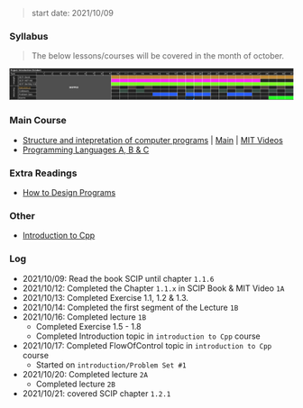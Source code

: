 > start date: 2021/10/09

### Syllabus

> The below lessons/courses will be covered in the month of october.

![](.images/schedule.png)

### Main Course

- [Structure and intepretation of computer programs](https://teachyourselfcs.com/#programming) | [Main](main.md) | [MIT Videos](https://ocw.mit.edu/courses/electrical-engineering-and-computer-science/6-001-structure-and-interpretation-of-computer-programs-spring-2005/video-lectures/)
- [Programming Languages A, B & C](https://github.com/ossu/computer-science#core-programming)

### Extra Readings

- [How to Design Programs](https://htdp.org/2003-09-26/Book/curriculum-Z-H-1.html)

### Other

- [Introduction to Cpp](introductiontocpp)


### Log

- 2021/10/09: Read the book SCIP until chapter `1.1.6` 
- 2021/10/12: Completed the Chapter `1.1.x` in SCIP Book & MIT Video `1A`
- 2021/10/13: Completed Exercise 1.1, 1.2 & 1.3.
- 2021/10/14: Completed the first segment of the Lecture `1B`
- 2021/10/16: Completed lecture `1B`
	- Completed Exercise 1.5 - 1.8
	- Completed Introduction topic in `introduction to Cpp` course
- 2021/10/17: Completed FlowOfControl topic in `introduction to Cpp` course
	- Started on `introduction/Problem Set #1`
- 2021/10/20: Completed lecture `2A`
	- Completed lecture `2B`
- 2021/10/21: covered SCIP chapter `1.2.1`
